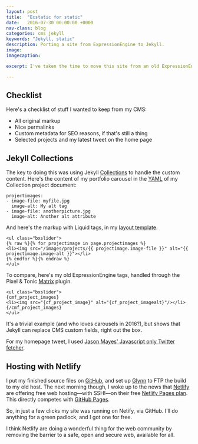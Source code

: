 ```yaml
---
layout: post
title:  "Ecstatic for static"
date:   2016-07-30 00:00:00 +0000
nav-class: blog
categories: cms jekyll
keywords: "Jekyll, static"
description: Porting a site from ExpressionEngine to Jekyll.
image:
imagecaption:

excerpt: I've taken the time to move this site from an old ExpressionEngine (ee) CMS install to Jekyll, my favourite static site generator. The challenge was to see if I could replicate my previous CMS site with Jekyll without too much fudging. It turns out that it's possible.

---
```


## Checklist

Here's a checklist of stuff I wanted to keep from my CMS:

* All original markup
* Nice permalinks
* Custom metadata for SEO reasons, if that's still a thing
* Selected projects and my latest tweet on the home page

## Jekyll Collections

The key to doing this was using Jekyll [Collections] to handle the custom content. Here's the content of my portfolio carousel in the [YAML] of my Collection project document:

```
projectimages:
- image-file: myfile.jpg
  image-alt: My alt tag
- image-file: anotherpicture.jpg
  image-alt: Another alt attribute
```

And here's the markup with Liquid tags, in my [layout template].

```
<ul class="bxslider">
{% raw %}{% for projectimage in page.projectimages %}
<li><img src="/images/projects/{{ projectimage.image-file }}" alt="{{ projectimage.image-alt }}"></li>
{% endfor %}{% endraw %}
</ul>
```

To compare, here's my old ExpressionEngine tags, handled through the Pixel & Tonic [Matrix] plugin.

```
<ul class="bxslider">
{cmf_project_images}
<li><img src="{cf_project_image}" alt="{cf_project_imagealt}"/></li>
{/cmf_project_images}
</ul>
```

It's a trivial example (and who loves carousels in 2016?), but shows that Jekyll can replace CMS custom fields, right out the box.

For my homepage tweet, I used [Jason Mayes' Javascript only Twitter fetcher](http://www.jasonmayes.com/projects/twitterApi/).

## Hosting with Netlify

I put my finished source files on [GitHub], and set up [Glynn] to FTP the build to my old host. The next morning though, I woke up to the news that [Netlify] are offering free web hosting—with SSH!—on their free [Netlify Pages plan]. This directly competes with [GitHub Pages].

So, in just a few clicks my site was running on Netify, via GitHub. I'll do anything for a green padlock, and I got one for free.

I think Netlify are doing a wonderful thing for the web community by removing the barrier to a safe, open and secure web, available for all.

[YAML]: http://yaml.org/ "YAML.org"
[GitHub]: https://github.com/regmtait/regmtait.co.uk "regmtait.co.uk source on GitHub"
[GitHub Pages]: https://pages.github.com/ "GitHub Pages"
[Collections]: https://jekyllrb.com/docs/collections/ "Jekyll Collections documentation"
[layout template]: https://github.com/regmtait/regmtait.co.uk/blob/master/_layouts/project.html "Projects layout template"
[Matrix]: https://docs.pixelandtonic.com/matrix/templating/field.html "Matrix ExpressionEngine plugin from Pixel & Tonic"
[Glynn]: https://github.com/dmathieu/glynn "Glynn, a Jekyll FTP ruby gem from Damien Mathieu"
[Netlify]: https://www.netlify.com/blog/2016/07/28/netlify-plans-and-pricing "Premium hosting from Netlify"
[Netlify Pages plan]: https://www.netlify.com/blog/2016/07/28/netlify-plans-and-pricing "Netlify plans and pricing"
